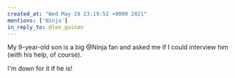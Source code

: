 ```yaml
---
created_at: "Wed May 19 23:19:52 +0000 2021"
mentions: ['Ninja']
in_reply_to: @leo_guinan
---
```


My 9-year-old son is a big @Ninja fan and asked me if I could interview him (with his help, of course).

I'm down for it if he is!